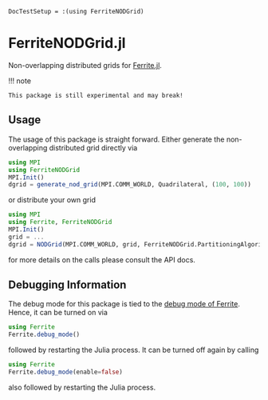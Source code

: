 ```@meta
DocTestSetup = :(using FerriteNODGrid)
```

# FerriteNODGrid.jl

Non-overlapping distributed grids for [Ferrite.jl](https://github.com/Ferrite-FEM/Ferrite.jl).

!!! note

    This package is still experimental and may break!

## Usage

The usage of this package is straight forward. Either generate the non-overlapping distributed grid directly via

```julia
using MPI
using FerriteNODGrid
MPI.Init()
dgrid = generate_nod_grid(MPI.COMM_WORLD, Quadrilateral, (100, 100))
```

or distribute your own grid

```julia
using MPI
using Ferrite, FerriteNODGrid
MPI.Init()
grid = ...
dgrid = NODGrid(MPI.COMM_WORLD, grid, FerriteNODGrid.PartitioningAlgorithm.SFC())
```

for more details on the calls please consult the API docs.

## Debugging Information

The debug mode for this package is tied to the [debug mode of Ferrite](https://ferrite-fem.github.io/Ferrite.jl/stable/#Debugging-Information).
Hence, it can be turned on via

```julia
using Ferrite
Ferrite.debug_mode()
```

followed by restarting the Julia process. It can be turned off again by calling

```julia
using Ferrite
Ferrite.debug_mode(enable=false)
```

also followed by restarting the Julia process.
